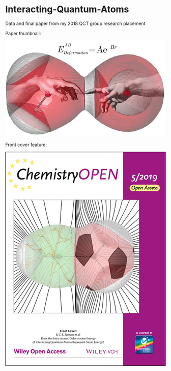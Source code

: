 # Interacting-Quantum-Atoms
Data and final paper from my 2018 QCT group research placement

Paper thumbnail: 

![alt text](https://github.com/dominicwllmsn/Interacting-Quantum-Atoms/blob/master/final_paper/preamble.jpg "paper thumbnail")

Front cover feature:

![alt text](https://github.com/dominicwllmsn/Interacting-Quantum-Atoms/blob/master/final_paper/front_cover.jpg "front cover feature")
